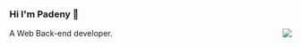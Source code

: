 ### Hi I'm Padeny 👋

<img align="right" src="https://github-readme-stats.vercel.app/api?username=padeny&show_icons=true&icon_color=0366d6&text_color=24292e&bg_color=ffffff&hide_title=true" />

A Web Back-end developer.


